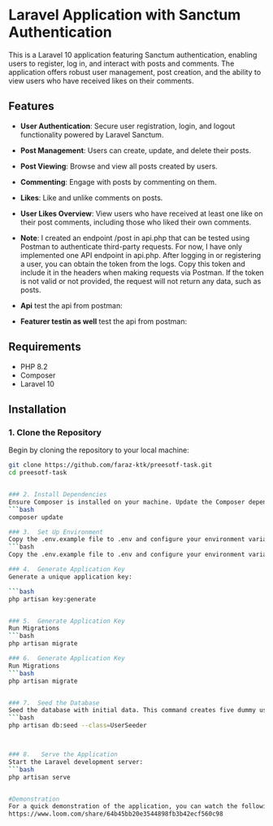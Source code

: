 # Laravel Application with Sanctum Authentication

This is a Laravel 10 application featuring Sanctum authentication, enabling users to register, log in, and interact with posts and comments. The application offers robust user management, post creation, and the ability to view users who have received likes on their comments.

## Features

- **User Authentication**: Secure user registration, login, and logout functionality powered by Laravel Sanctum.
- **Post Management**: Users can create, update, and delete their posts.
- **Post Viewing**: Browse and view all posts created by users.
- **Commenting**: Engage with posts by commenting on them.
- **Likes**: Like and unlike comments on posts.
- **User Likes Overview**: View users who have received at least one like on their post comments, including those who liked their own comments.

- **Note**:  I created an endpoint /post in api.php that can be tested using Postman to authenticate third-party requests. For now, I have only implemented one API endpoint in api.php. After logging in or registering a user, you can obtain the token from the logs. Copy this token and include it in the headers when making requests via Postman. If the token is not valid or not provided, the request will not return any data, such as posts.
- **Api** test the api from postman:  
- **Featurer testin  as well** test the api from postman:  



## Requirements

- PHP 8.2
- Composer
- Laravel 10

## Installation

### 1. Clone the Repository

Begin by cloning the repository to your local machine:

```bash
git clone https://github.com/faraz-ktk/preesotf-task.git
cd preesotf-task


### 2. Install Dependencies
Ensure Composer is installed on your machine. Update the Composer dependencies by running:
```bash
composer update

### 3.  Set Up Environment
Copy the .env.example file to .env and configure your environment variables, such as database credentials:
```bash
Copy the .env.example file to .env and configure your environment variables, such as database credentials:

### 4.  Generate Application Key
Generate a unique application key:

```bash
php artisan key:generate


### 5.  Generate Application Key
Run Migrations
```bash
php artisan migrate

### 6.  Generate Application Key
Run Migrations
```bash
php artisan migrate


### 7.  Seed the Database
Seed the database with initial data. This command creates five dummy users with the password password123@. You can also register additional users through the registration form.
```bash
php artisan db:seed --class=UserSeeder



### 8.   Serve the Application
Start the Laravel development server:
```bash
php artisan serve


#Demonstration
For a quick demonstration of the application, you can watch the following video:
https://www.loom.com/share/64b45bb20e3544898fb3b42ecf560c98






